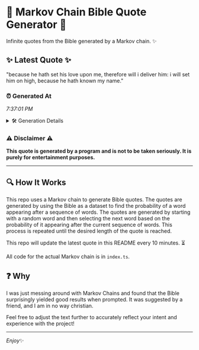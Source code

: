 # 📖 Markov Chain Bible Quote Generator 📖

Infinite quotes from the Bible generated by a Markov chain. ✨

## ✨ Latest Quote ✨
"because he hath set his love upon me, therefore will i deliver him: i will set him on high, because he hath known my name."

### ⏰ Generated At
*7:37:01 PM*

<details>
    <summary>🛠️ Generation Details</summary>
    <p>
        <strong>🌱 Seed:</strong> because<br>
        <strong>🔄 Iterations:</strong> 24<br>
        <strong>📜 Context History:</strong><br>[ because ]: he<br>[ because, he ]: hath<br>[ because, he, hath ]: set<br>[ because, he, hath, set ]: his<br>[ because, he, hath, set, his ]: love<br>[ because, he, hath, set, his, love ]: upon<br>[ he, hath, set, his, love, upon ]: me,<br>[ hath, set, his, love, upon, me, ]: therefore<br>[ set, his, love, upon, me,, therefore ]: will<br>[ his, love, upon, me,, therefore, will ]: i<br>[ love, upon, me,, therefore, will, i ]: deliver<br>[ upon, me,, therefore, will, i, deliver ]: him:<br>[ me,, therefore, will, i, deliver, him: ]: i<br>[ therefore, will, i, deliver, him:, i ]: will<br>[ will, i, deliver, him:, i, will ]: set<br>[ i, deliver, him:, i, will, set ]: him<br>[ deliver, him:, i, will, set, him ]: on<br>[ him:, i, will, set, him, on ]: high,<br>[ i, will, set, him, on, high, ]: because<br>[ will, set, him, on, high,, because ]: he<br>[ set, him, on, high,, because, he ]: hath<br>[ him, on, high,, because, he, hath ]: known<br>[ on, high,, because, he, hath, known ]: my<br>[ high,, because, he, hath, known, my ]: name.<br>
    </p>
</details>

### ⚠️ Disclaimer ⚠️
**This quote is generated by a program and is not to be taken seriously. It is purely for entertainment purposes.**

---

## 🔍 How It Works

This repo uses a Markov chain to generate Bible quotes. The quotes are generated by using the Bible as a dataset to find the probability of a word appearing after a sequence of words. The quotes are generated by starting with a random word and then selecting the next word based on the probability of it appearing after the current sequence of words. This process is repeated until the desired length of the quote is reached.

This repo will update the latest quote in this README every 10 minutes. ⏳

All code for the actual Markov chain is in `index.ts`.

## ❓ Why

I was just messing around with Markov Chains and found that the Bible surprisingly yielded good results when prompted. 
It was suggested by a friend, and I am in no way christian.

Feel free to adjust the text further to accurately reflect your intent and experience with the project!

---

*Enjoy*✨
